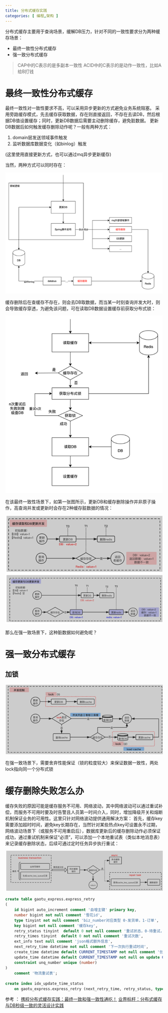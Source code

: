 ```yaml
---
title: 分布式缓存实践
categories: [ 编程,架构 ]
---
```


分布式缓存主要用于查询场景，缓解DB压力，针对不同的一致性要求分为两种缓存场景：
- 最终一致性分布式缓存
- 强一致分布式缓存

>CAP中的C表示的是多副本一致性
>ACID中的C表示的是动作一致性，比如A给B打钱

# 最终一致性分布式缓存

最终一致性对一致性要求不高，可以采用异步更新的方式避免业务系统阻塞。
采用旁路缓存模式，先去缓存获取数据，存在则直接返回，不存在去读DB，然后根据DB值设置缓存；同时，更新DB数据后需要主动删除缓存，避免脏数据。
更新DB数据后如何触发缓存删除动作呢？一般有两种方式：

1. domain层发送领域事件触发
2. 监听数据库数据变化（如binlog）触发

(这里使用直接更新方式，也可以通过mq异步更新缓存)

当然，两种方式可以同时存在：

![](/assets/2024/03/18/img_4.png)

缓存删除后在查缓存不存在，则会去DB取数据，而当某一时刻查询并发大时，则会导致缓存穿透，为避免该问题，可在读取DB数据设置缓存前获取分布式锁：

![](/assets/2024/03/18/img_5.png)

在该最终一致性场景下，如第一张图所示，更新DB和缓存删除操作并非原子操作，高查询并发或更新时会存在2种缓存脏数据的情况：

![](/assets/2024/03/18/img_6.png)

那么在强一致场景下，这种脏数据如何避免呢？

# 强一致分布式缓存

## 加锁

![](/assets/2024/03/18/img_7.png)

在强一致场景下，需要舍弃性能保证（锁的粒度较大）来保证数据一致性，两处lock指向同一个分布式锁

# 缓存删除失败怎么办

缓存失败的原因可能是缓存服务不可用、网络波动，其中网络波动可以通过重试补偿，而服务不可用时要及时告警且人员第一时间介入，同时，增加降级开关和熔断机制保证业务的可用性。这里只针对网络波动提供通用解决方案：
首先，缓存key需要添加超时时间，避免key长期存在，当然针对某些热点key可设置永不过期，网络波动场景下（或服务不可用重启后），数据库更新后的缓存删除动作必须保证成功，通过重试机制来保证“必须”，可以添加一个本地重试表（类似本地消息表）来记录缓存删除状态，后续可通过定时任务异步执行重试：

![](/assets/2024/03/18/img_8.png)

```sql
create table gaotu_express.express_retry
(
    id bigint auto_increment comment '自增主键' primary key,
    number bigint not null comment '雪花id',
    type tinyint not null comment 'biz_number对应类型 0-发货单，1-订单',
    key bigint not null comment '缓存key',
    retry_status tinyint  default 0 not null comment '重试状态，0-待重试，1-重试成功',
    retry_times tinyint  default 0 not null comment '重试次数',
    ext_info text null comment 'json格式额外信息',
    next_retry_time datetime not null comment '下一次执行重试时间',
    create_time datetime default CURRENT_TIMESTAMP not null comment '创建时间',
    update_time datetime default CURRENT_TIMESTAMP not null on update CURRENT_TIMESTAMP comment '修改时间',
    constraint unq_number unique (number)
)
    comment '物流重试表';

create index idx_update_time_status
    on gaotu_express.express_retry (next_retry_time, retry_status, type);

```

参考 ：
[携程分布式缓存实践：最终一致和强一致性通吃！](https://mp.weixin.qq.com/s/rMamRTOhvcxLttk6uX6Gkg)
[业界标杆：分布式缓存与DB秒级一致的灵活设计实践](https://mp.weixin.qq.com/s/zq5AMxqs0cI42dzWxcs_Dw)
